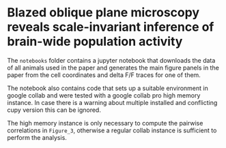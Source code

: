 # Blazed oblique plane microscopy reveals scale-invariant inference of brain-wide population activity


The `notebooks` folder contains a jupyter notebook that downloads the data of all animals used in the paper and   generates the main figure panels in the paper from the cell coordinates and delta F/F traces for one of them. 

The notebook also contains code that sets up a suitable environment in google collab and were tested with a google collab pro high memory instance. In case there is a warning about multiple installed and conflicting cupy version this can be ignored. 

The high memory instance is only necessary to compute the pairwise correlations in `Figure_3`, otherwise a regular collab instance is sufficient to perform the analysis. 